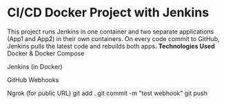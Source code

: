 # CI/CD Docker Project with Jenkins

This project runs Jenkins in one container and two separate applications (App1 and App2) in their own containers.
On every code commit to GitHub, Jenkins pulls the latest code and rebuilds both apps.
**Technologies Used**
Docker & Docker Compose

Jenkins (in Docker)

GitHub Webhooks

Ngrok (for public URL)
git add .
git commit -m "test webhook"
git push

